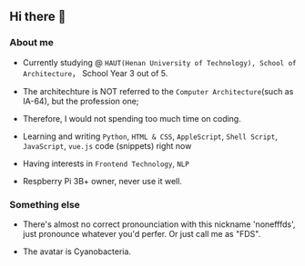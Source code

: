## Hi there 👋

### About me

- Currently studying @ `HAUT(Henan University of Technology), School of Architecture`， School Year 3 out of 5.
- The architechture is NOT referred to the `Computer Architecture`(such as IA-64), but the profession one;
- Therefore, I would not spending too much time on coding.

- Learning and writing `Python`, `HTML & CSS`, `AppleScript`, `Shell Script`, `JavaScript`, `vue.js` code (snippets) right now

- Having interests in `Frontend Technology`, `NLP`

- Respberry Pi 3B+ owner, never use it well.

### Something else

- There's almost no correct pronounciation with this nickname 'nonefffds', just pronounce whatever you'd perfer. Or just call me as "FDS".

- The avatar is Cyanobacteria.
